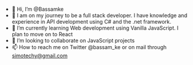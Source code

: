 - 👋 Hi, I’m @Bassamke
- 👀 I am on my journey to be a full stack developer. I have knowledge and experience in API development using C# and the .net framework.
- 🌱 I’m currently learning Web development using Vanilla JavaScript. I plan to move on to React 
- 💞️ I’m looking to collaborate on JavaScript projects
- 📫 How to reach me on Twitter @bassam_ke or on mail through simotechy@gmail.com


<!---
Bassamke/Bassamke is a ✨ special ✨ repository because its `README.md` (this file) appears on your GitHub profile.
You can click the Preview link to take a look at your changes.
--->
